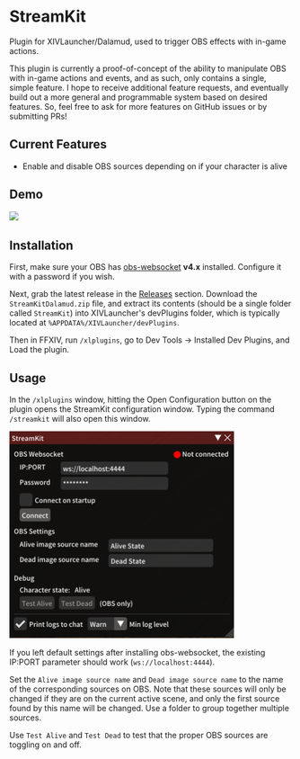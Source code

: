 # StreamKit

Plugin for XIVLauncher/Dalamud, used to trigger OBS effects with in-game actions.

This plugin is currently a proof-of-concept of the ability to manipulate OBS with in-game actions and events, and as such, only contains a single, simple feature. I hope to receive additional feature requests, and eventually build out a more general and programmable system based on desired features. So, feel free to ask for more features on GitHub issues or by submitting PRs!

## Current Features

- Enable and disable OBS sources depending on if your character is alive

## Demo

<img src="/.github/res/demo.gif">

## Installation

First, make sure your OBS has [obs-websocket](https://github.com/obsproject/obs-websocket) **v4.x** installed. Configure it with a password if you wish.

Next, grab the latest release in the [Releases](https://github.com/Ricimon/FFXIV-StreamKit/releases) section. Download the `StreamKitDalamud.zip` file, and extract its contents (should be a single folder called `StreamKit`) into XIVLauncher's devPlugins folder, which is typically located at `%APPDATA%/XIVLauncher/devPlugins`.

Then in FFXIV, run `/xlplugins`, go to Dev Tools -> Installed Dev Plugins, and Load the plugin.

## Usage

In the `/xlplugins` window, hitting the Open Configuration button on the plugin opens the StreamKit configuration window. Typing the command `/streamkit` will also open this window.

<img src="/.github/res/configuration.png" width=400>

If you left default settings after installing obs-websocket, the existing IP:PORT parameter should work (`ws://localhost:4444`).

Set the `Alive image source name` and `Dead image source name` to the name of the corresponding sources on OBS. Note that these sources will only be changed if they are on the current active scene, and only the first source found by this name will be changed. Use a folder to group together multiple sources.

Use `Test Alive` and `Test Dead` to test that the proper OBS sources are toggling on and off.
